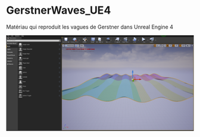 # GerstnerWaves_UE4
Matériau qui reproduit les vagues de Gerstner dans Unreal Engine 4

<img src="img/Capture.png">
